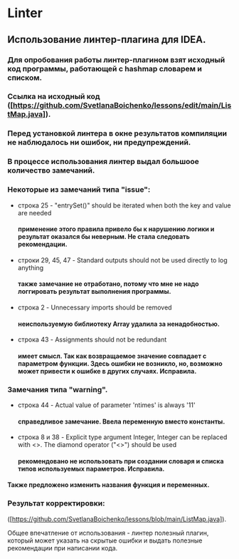 # Linter
## Использование линтер-плагина для IDEA.
### Для опробования работы линтер-плагином взят исходный код программы, работающей с hashmap словарем и списком. 
### Cсылка на исходный код  ([https://github.com/SvetlanaBoichenko/lessons/edit/main/ListMap.java]). 
### Перед установкой линтера в окне результатов компиляции не наблюдалось  ни ошибок, ни предупреждений. 
### В процессе использования линтер выдал большоое количество замечаний. 
### Некоторые из замечаний типа "issue":

 - строка 25 - "entrySet()" should be iterated when both the key and value are needed
   ####    применение этого правила привело бы к нарушению логики и результат оказался бы неверным. Не стала следовать рекомендации. 
 - строки 29, 45, 47 -  Standard outputs should not be used directly to log anything
   ####    также замечание не отработано, потому что мне не надо логгировать результат выполнения программы.
 - строка 2 - Unnecessary imports should be removed
   ####    неиспользуемую библиотеку Array удалила за ненадобностью.
 - строка 43 - Assignments should not be redundant
   ####    имеет смысл. Так как возвращаемое значение совпадает с параметром функции. Здесь ошибки не возникло, но, возможно может привести к ошибке в других случаях. Исправила. 

### Замечания типа "warning". 

 - строка 44 - Actual value of parameter 'ntimes' is always '11'
   ####    справедливое замечание. Ввела переменную вместо константы.   
 - строка 8 и 38 - Explicit type argument Integer, Integer can be replaced with <>. The diamond operator ("<>") should be used
   ####    рекомендовано не использовать при создании словаря и списка типов используемых параметров. Исправила.
 #### Также предложено изменить названия функция и переменных. 

### Результат корректировки:
([https://github.com/SvetlanaBoichenko/lessons/blob/main/ListMap.java]).

Общее впечатление от использования - линтер полезный плагин, который может указать на скрытые ошибки и выдать полезные рекомендации при написании кода.

